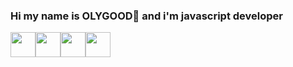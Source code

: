 ### Hi my name is OLYGOOD👋 and i'm javascript developer  
<img src="https://cdn.jsdelivr.net/gh/devicons/devicon/icons/javascript/javascript-original.svg" width="40px" /><img src="https://cdn.jsdelivr.net/gh/devicons/devicon/icons/react/react-original-wordmark.svg" width="40px" /><img src="https://cdn.jsdelivr.net/gh/devicons/devicon/icons/git/git-plain-wordmark.svg" width="40px" /><img src="https://cdn.jsdelivr.net/gh/devicons/devicon/icons/nextjs/nextjs-original-wordmark.svg" width="40px" />


<!--
**olygood/olygood** is a ✨ _special_ ✨ repository because its `README.md` (this file) appears on your GitHub profile.

Here are some ideas to get you started:

- 🔭 I’m currently working on Nextjs...
- 🌱 I’m currently learning React, Nextjs and typeScript...
- 👯 I’m looking to collaborate on ...
- 🤔 I’m looking for help with ...
- 💬 Ask me about ...
- 📫 How to reach me: ...
- 😄 Pronouns: ...
- ⚡ Fun fact: ...
-->
